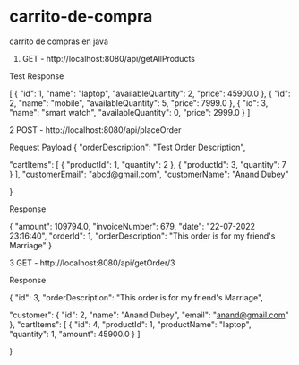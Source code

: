 # carrito-de-compra
carrito de compras en java


1) GET - http://localhost:8080/api/getAllProducts

Test Response

[ { "id": 1, "name": "laptop", "availableQuantity": 2, "price": 45900.0 }, { "id": 2, "name": "mobile", "availableQuantity": 5, "price": 7999.0 }, { "id": 3, "name": "smart watch", "availableQuantity": 0, "price": 2999.0 } ]

2 POST - http://localhost:8080/api/placeOrder

Request Payload
{ "orderDescription": "Test Order Description",

 "cartItems": [
     {
         "productId": 1,
         "quantity": 2
     },
     {
         "productId": 3,
         "quantity": 7
     }
 ],
 "customerEmail": "abcd@gmail.com",
 "customerName": "Anand Dubey"

}

Response

{ "amount": 109794.0, "invoiceNumber": 679, "date": "22-07-2022 23:16:40", "orderId": 1, "orderDescription": "This order is for my friend's Marriage" }

3 GET - http://localhost:8080/api/getOrder/3

Response

{ "id": 3, "orderDescription": "This order is for my friend's Marriage",

  "customer": {
      "id": 2,
      "name": "Anand Dubey",
      "email": "anand@gmail.com"
  },
  "cartItems": [
      {
          "id": 4,
          "productId": 1,
          "productName": "laptop",
          "quantity": 1,
          "amount": 45900.0
      }
  ]

}
